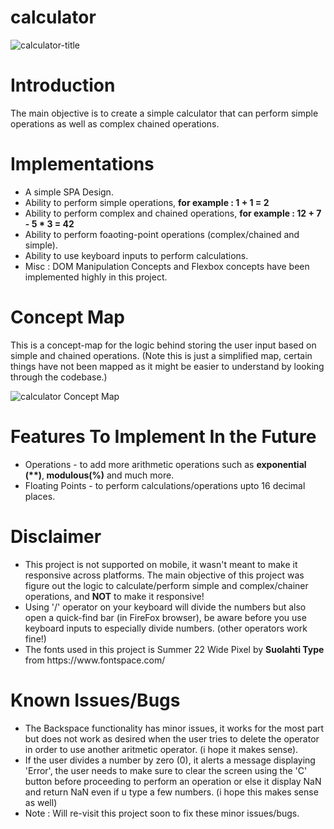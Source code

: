 # calculator

![calculator-title](https://github.com/mohammednumaan/calculator/assets/138296610/d0bb1cc8-cd5f-4bed-96fa-2f8d42581f9c)

# Introduction

The main objective is to create a simple calculator that can perform simple operations as well as complex chained operations.

# Implementations
<ul>
  <li> A simple SPA Design.</li>
  <li> Ability to perform simple operations, <b>for example : 1 + 1 = 2</b></li>
  <li> Ability to perform complex and chained operations, <b>for example : 12 + 7 - 5 * 3 = 42</b></li>
  <li> Ability to perform foaoting-point operations (complex/chained and simple).</li>
  <li> Ability to use keyboard inputs to perform calculations.</li>
  <li> Misc : DOM Manipulation Concepts and Flexbox concepts have been implemented highly in this project.</li>
</ul>

# Concept Map

This is a concept-map for the logic behind storing the user input based on simple and chained operations. (Note this is just a simplified map, certain things have not been mapped as it might be easier to understand by looking through the codebase.)

![calculator Concept Map](https://github.com/mohammednumaan/calculator/assets/138296610/4682d063-e2f4-40d9-9117-e58c5d5b73de)


# Features To Implement In the Future

<ul>
  <li>Operations - to add more arithmetic operations such as <b>exponential (**)</b>,<b> modulous(%)</b> and much more.</li>
  <li>Floating Points - to perform calculations/operations upto 16 decimal places.</li>
</ul>

# Disclaimer

<ul>
  <li>This project is not supported on mobile, it wasn't meant to make it responsive across platforms. The main objective of this project was figure out the logic to calculate/perform simple and complex/chainer operations, and <b>NOT</b> to make it responsive!</li>
  <li>Using '/' operator on your keyboard will divide the numbers but also open a quick-find bar (in FireFox browser), be aware before you use keyboard inputs to especially divide numbers. (other operators work fine!)
  <li>The fonts used in this project is Summer 22 Wide Pixel by <b>Suolahti Type</b> from https://www.fontspace.com/</li>
</ul>

# Known Issues/Bugs

<ul>
  <li>The Backspace functionality has minor issues, it works for the most part but does not work as desired when the user tries to delete the operator in order to use another aritmetic operator. (i hope it makes sense).</li>
  <li>If the user divides a number by zero (0), it alerts a message displaying 'Error', the user needs to make sure to clear the screen using the 'C' button before proceeding to perform an operation or else it display NaN and return NaN even if u type a few numbers. (i hope this makes sense as well)</li>
  <li> Note : Will re-visit this project soon to fix these minor issues/bugs.</li>
</ul>

